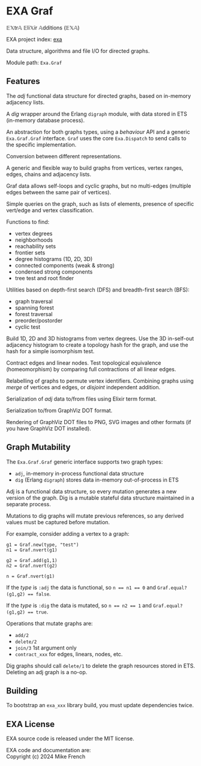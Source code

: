 # EXA Graf

𝔼𝕏tr𝔸 𝔼li𝕏ir 𝔸dditions (𝔼𝕏𝔸)

EXA project index: [exa](https://github.com/red-jade/exa)

Data structure, algorithms and file I/O for directed graphs.

Module path: `Exa.Graf`

## Features

The _adj_ functional data structure for directed graphs,
based on in-memory adjacency lists.

A _dig_ wrapper around the Erlang `digraph` module,
with data stored in ETS (in-memory database process).

An abstraction for both graphs types,
using a _behaviour_ API and a generic `Exa.Graf.Graf` interface.
`Graf` uses the core `Exa.Dispatch` to send calls
to the specific implementation.

Conversion between different representations.

A generic and flexible way to build graphs from
vertices, vertex ranges, edges, chains and adjacency lists.

Graf data allows self-loops and cyclic graphs, but no multi-edges 
(multiple edges between the same pair of vertices).

Simple queries on the graph, such as 
lists of elements, presence of specific vert/edge
and vertex classification.

Functions to find:
- vertex degrees
- neighborhoods
- reachability sets
- frontier sets
- degree histograms (1D, 2D, 3D)
- connected components (weak & strong)
- condensed strong components
- tree test and root finder

Utilities based on depth-first search (DFS)
and breadth-first search (BFS):
- graph traversal
- spanning forest 
- forest traversal
- preorder/postorder
- cyclic test

Build 1D, 2D and 3D histograms from vertex degrees.
Use the 3D in-self-out adjacency histogram
to create a topology hash for the graph,
and use the hash for a simple isomorphism test.

Contract edges and linear nodes.
Test topological equivalence (homeomorphism) 
by comparing full contractions of all linear edges.

Relabelling of graphs to permute vertex identifiers.
Combining graphs using _merge_ of vertices and edges,
or _disjoint_ independent addition.

Serialization of _adj_ data to/from files 
using Elixir term format.

Serialization to/from GraphViz DOT format.

Rendering of GraphViz DOT files 
to PNG, SVG images and other formats
(if you have GraphViz DOT installed).

## Graph Mutability

The `Exa.Graf.Graf` generic interface supports two graph types:
- `adj`, in-memory in-process functional data structure
- `dig` (Erlang `digraph`) stores data in-memory out-of-process in ETS

Adj is a functional data structure, so every mutation generates
a new version of the graph. Dig is a mutable stateful data structure
maintained in a separate process. 

Mutations to dig graphs will mutate previous references,
so any derived values must be captured before mutation.

For example, consider adding a vertex to a graph:

```
g1 = Graf.new(type, "test")
n1 = Graf.nvert(g1)

g2 = Graf.add(g1,1)
n2 = Graf.nvert(g2)

n = Graf.nvert(g1)
```

If the _type_ is `:adj` the data is functional,
so `n == n1 == 0` and `Graf.equal?(g1,g2) == false`.

If the _type_ is `:dig` the data is mutated, 
so `n == n2 == 1` and `Graf.equal?(g1,g2) == true`.

Operations that mutate graphs are:
  - `add/2`
  - `delete/2`
  - `join/3` 1st argument only
  - `contract_xxx` for edges, linears, nodes, etc.
  
Dig graphs should call `delete/1` to delete the graph resources
stored in ETS. Deleting an adj graph is a no-op.

## Building

To bootstrap an `exa_xxx` library build, 
you must update dependencies twice.

## EXA License

EXA source code is released under the MIT license.

EXA code and documentation are:<br>
Copyright (c) 2024 Mike French
